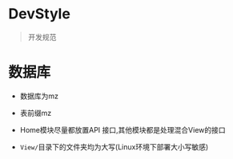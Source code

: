 DevStyle
===
>开发规范

# 数据库
* 数据库为mz
* 表前缀mz

* Home模块尽量都放置API 接口,其他模块都是处理混合View的接口

* `View/`目录下的文件夹均为大写(Linux环境下部署大小写敏感)
